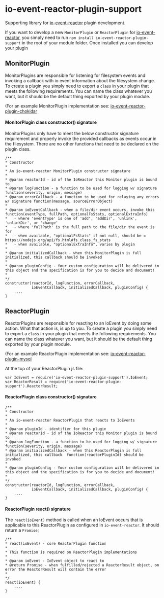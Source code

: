 # io-event-reactor-plugin-support

Supporting library for [io-event-reactor](https://github.com/bitsofinfo/io-event-reactor) plugin development.

If you want to develop a new `MonitorPlugin` or `ReactorPlugin` for [io-event-reactor](https://github.com/bitsofinfo/io-event-reactor), you simply
need to run `npm install io-event-reactor-plugin-support` in the root of your module folder. Once installed you can develop your plugin

## MonitorPlugin

MonitorPlugins are responsible for listening for filesystem events and invoking a callback with io event information about the
filesystem change. To create a plugin you simply need to export a `class` in your plugin that meets the following requirements.
You can name the class whatever you want, but it should be the default thing exported by your plugin module.

(For an example MonitorPlugin implementation see: [io-event-reactor-plugin-chokidar](https://github.com/bitsofinfo/iio-event-reactor-plugin-chokidar)

#### MonitorPlugin class constructor() signature

MonitorPlugins only have to meet the below constructor signature requirement and
properly invoke the provided callbacks as events occur in the filesystem. There are no
other functions that need to be declared on the plugin class.

```
/**
* Constructor
*
* An io-event-reactor MonitorPlugin constructor signature
*
* @param reactorId - id of the IoReactor this Monitor plugin is bound to
* @param logFunction - a function to be used for logging w/ signature function(severity, origin, message)
* @param errorCallback - a function to be used for relaying any errors w/ signature function(message, sourceErrorObject)
*
* @param ioEventCallback - when a file/dir event occurs, invoke this function(eventType, fullPath, optionalFsStats, optionalExtraInfo)
*   - where 'eventType' is one of 'add', 'addDir', 'unlink', 'unlinkDir', or 'change'
*   - where 'fullPath' is the full path to the file/dir the event is for
*   - when available, "optionalFsStats" if not null, should be = https://nodejs.org/api/fs.html#fs_class_fs_stats
*   - when available, "optionalExtraInfo", varies by plugin
*
* @param initializedCallback - when this MonitorPlugin is full initialized, this callback should be invoked
*
* @param pluginConfig - Your custom configuration will be delivered in this object and the specification is for you to decide and document!
*
*/
constructor(reactorId, logFunction, errorCallback,
            ioEventCallback, initializedCallback, pluginConfig) {
    ....
}
```

## ReactorPlugin

ReactorPlugins are responsible for reacting to an IoEvent by doing some action.
What that action is, is up to you. To create a plugin you simply need to export a `class` in your plugin that meets the following requirements.
You can name the class whatever you want, but it should be the default thing exported by your plugin module.

(For an example ReactorPlugin implementation see: [io-event-reactor-plugin-mysql](https://github.com/bitsofinfo/iio-event-reactor-plugin-mysql)

At the top of your ReactorPlugin js file:
```
var IoEvent = require('io-event-reactor-plugin-support').IoEvent;
var ReactorResult = require('io-event-reactor-plugin-support').ReactorResult;
```

#### ReactorPlugin class constructor() signature

```
/**
* Constructor
*
* An io-event-reactor ReactorPlugin that reacts to IoEvents
*
* @param pluginId - identifier for this plugin
* @param reactorId - id of the IoReactor this Monitor plugin is bound to
* @param logFunction - a function to be used for logging w/ signature function(severity, origin, message)
* @param initializedCallback - when this ReactorPlugin is full initialized, this callback  function(reactorPluginId) should be invoked
*
* @param pluginConfig - Your custom configuration will be delivered in this object and the specification is for you to decide and document!
*
*/
constructor(reactorId, logFunction, errorCallback,
            ioEventCallback, initializedCallback, pluginConfig) {
    ....
}
```

#### ReactorPlugin react() signature

The `react(ioEvent)` method is called when an IoEvent occurs that is applicable to this ReactorPlugin as configured in `io-event-reactor`.
It should return a `Promise`;

```
/**
* react(ioEvent) - core ReactorPlugin function
*
* This function is required on ReactorPlugin implementations
*
* @param ioEvent - IoEvent object to react to
* @return Promise - when fulfilled/rejected a ReactorResult object, on error the ReactorResult will contain the error
*
*/
react(ioEvent) {
    ....
}
```
